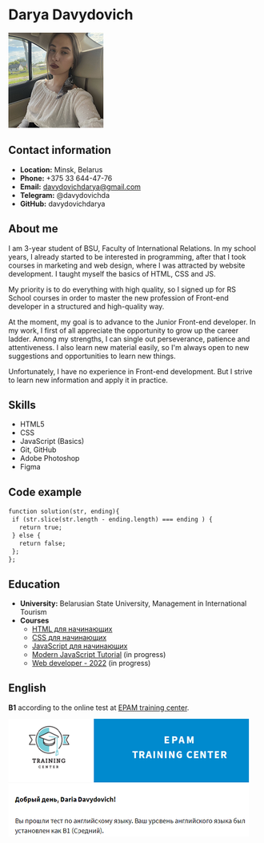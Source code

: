# Darya Davydovich 

![profile photo](/img/photo.png)

## Contact information
- **Location:** Minsk, Belarus
- **Phone:** +375 33 644-47-76
- **Email:** davydovichdarya@gmail.com
- **Telegram:** @davydovichda
- **GitHub:** davydovichdarya

## About me
I am 3-year student of BSU, Faculty of International Relations. In my school years, I already started to be interested in programming, after that I took courses in marketing and web design, where I was attracted by website development. I taught myself the basics of HTML, CSS and JS.

My priority is to do everything with high quality, so I signed up for RS School courses in order to master the new profession of Front-end developer in a structured and high-quality way.

At the moment, my goal is to advance to the Junior Front-end developer. In my work, I first of all appreciate the opportunity to grow up the career ladder.
Among my strengths, I can single out perseverance, patience and attentiveness. I also learn new material easily, so I'm always open to new suggestions and opportunities to learn new things.

Unfortunately, I have no experience in Front-end development. But I strive to learn new information and apply it in practice.

## Skills
- HTML5
- CSS
- JavaScript (Basics)
- Git, GitHub
- Adobe Photoshop
- Figma

## Code example
```
function solution(str, ending){
 if (str.slice(str.length - ending.length) === ending ) {
   return true;
 } else {
   return false;
 };
};
```

## Education
- **University:** Belarusian State University, Management in International Tourism
- **Courses**
  - [HTML для начинающих](https://ru.code-basics.com/languages/html)
  - [CSS для начинающих](https://ru.code-basics.com/languages/css)
  - [JavaScript для начинающих](https://ru.code-basics.com/languages/javascript)
  - [Modern JavaScript Tutorial](https://learn.javascript.ru/) (in progress)
  - [Web developer - 2022](https://www.udemy.com/course/webdeveloper/) (in progress)

## English
**B1** according to the online test at [EPAM training center](https://training.by/#!/Home?lang=ru).

![English language test results](/img/english.png)
